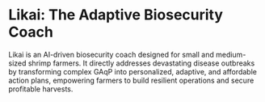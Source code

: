 # Likai: The Adaptive Biosecurity Coach

Likai is an AI-driven biosecurity coach designed for small and medium-sized shrimp farmers. It directly addresses devastating disease outbreaks by transforming complex GAqP into personalized, adaptive, and affordable action plans, empowering farmers to build resilient operations and secure profitable harvests.

